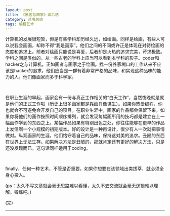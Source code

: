 ```yaml
---
layout: post
title: 《黑客与画家》读后感
category: 读书总结
tags: 编程艺术
---
```


计算机的发展很短暂，但是有些学科却历经久远，如绘画。同样是绘画，有些人可以说我会画画，却称不得“我是画家”。他们之间的不同或许正是体现在对待绘画的态度和追求上。前者对绘画只能说是喜爱，后者却是火热的追求完美，苛求极致。学科之间是类似的，从一些古老的学科上应当可以看到本学科的影子。coder和hacker之与计算机，正如画者与画家之于绘画。找一份养家糊口的工作从来不应该是hacker的追求，他们应当是一群有着非常严格的品味，和实现这种品味的能力的人。他们像画家而多于科学家。

<BR/>

在职业生涯的早起，画家会有一份与真正工作相关的“白天工作”，当然夜晚就是就是他们的正式工作啦（历史上很多画家都是靠画肖像谋生）。如果你热爱编程，你也就会不可避免会开发自己的项目。在职业生涯中，画家的作品都会保留下来，如果你将他们的画作按照时间顺序排列，就会发现每幅画所用的技巧都是建立在上一幅画作学到的东西之上。某幅作品如果有特别出色之处，你往往能够在更早的作品上发信啊一个小规模的初期版本。好的设计是一种再设计，很少有人一次就把事情做对。纵观画家的生涯，他们恪守着自己的品味，保持这对美的追求。丑陋的东西在世界上无法生存。如果解决方法是丑陋的，那就肯定还有更好的解决方法，只是还没发现而已。这句话同样适用于coding。

<BR/>

finally，任何一种艺术，不管是否重要，如果你想要在该领域出类拔萃，就必须全身心投入。


(ps：太久不写文章就会毫无思路难以看懂，太久不去交流就会毫无逻辑难以理解。锻炼吧。)

(完)


---


